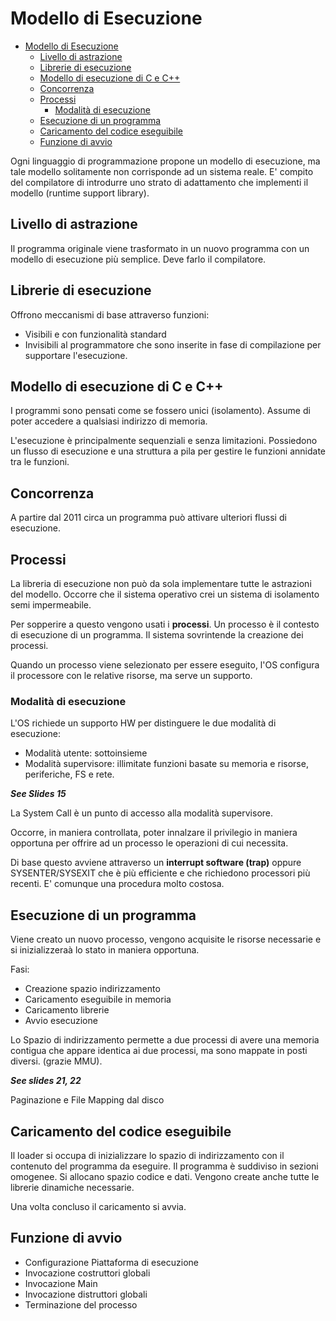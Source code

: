 # Modello di Esecuzione

- [Modello di Esecuzione](#Modello-di-Esecuzione)
  - [Livello di astrazione](#Livello-di-astrazione)
  - [Librerie di esecuzione](#Librerie-di-esecuzione)
  - [Modello di esecuzione di C e C++](#Modello-di-esecuzione-di-C-e-C)
  - [Concorrenza](#Concorrenza)
  - [Processi](#Processi)
    - [Modalità di esecuzione](#Modalit%C3%A0-di-esecuzione)
  - [Esecuzione di un programma](#Esecuzione-di-un-programma)
  - [Caricamento del codice eseguibile](#Caricamento-del-codice-eseguibile)
  - [Funzione di avvio](#Funzione-di-avvio)

Ogni linguaggio di programmazione propone un modello di esecuzione, ma tale modello solitamente non corrisponde ad un sistema reale.
E' compito del compilatore di introdurre uno strato di adattamento che implementi il modello (runtime support library).

## Livello di astrazione

Il programma originale viene trasformato in un nuovo programma con un modello di esecuzione più semplice. Deve farlo il compilatore.

## Librerie di esecuzione

Offrono meccanismi di base attraverso funzioni:

- Visibili e con funzionalità standard
- Invisibili al programmatore che sono inserite in fase di compilazione per supportare l'esecuzione.

## Modello di esecuzione di C e C++

I programmi sono pensati come se fossero unici (isolamento). Assume di poter accedere a qualsiasi indirizzo di memoria.

L'esecuzione è principalmente sequenziali e senza limitazioni.
Possiedono un flusso di esecuzione e una struttura a pila per gestire le funzioni annidate tra le funzioni.

## Concorrenza

A partire dal 2011 circa un programma può attivare ulteriori flussi di esecuzione.

## Processi

La libreria di esecuzione non può da sola implementare tutte le astrazioni del modello. Occorre che il sistema operativo crei un sistema di isolamento semi impermeabile.

Per sopperire a questo vengono usati i **processi**. Un processo è il contesto di esecuzione di un programma. Il sistema sovrintende la creazione dei processi.

Quando un processo viene selezionato per essere eseguito, l'OS configura il processore con le relative risorse, ma serve un supporto.

### Modalità di esecuzione

L'OS richiede un supporto HW per distinguere le due modalità di esecuzione:

- Modalità utente: sottoinsieme
- Modalità supervisore: illimitate funzioni basate su memoria e risorse, periferiche, FS e rete.

***See Slides 15***

La System Call è un punto di accesso alla modalità supervisore.

Occorre, in maniera controllata, poter innalzare il privilegio in maniera opportuna per offrire ad un processo le operazioni di cui necessita.

Di base questo avviene attraverso un **interrupt software (trap)** oppure SYSENTER/SYSEXIT che è più efficiente e che richiedono processori più recenti. E' comunque una procedura molto costosa.

## Esecuzione di un programma

Viene creato un nuovo processo, vengono acquisite le risorse necessarie e si inizializzeraà lo stato in maniera opportuna.

Fasi:

- Creazione spazio indirizzamento
- Caricamento eseguibile in memoria
- Caricamento librerie
- Avvio esecuzione

Lo Spazio di indirizzamento permette a due processi di avere una memoria contigua che appare identica ai due processi, ma sono mappate in posti diversi. (grazie MMU).

***See slides 21, 22***

Paginazione e File Mapping dal disco

## Caricamento del codice eseguibile

Il loader si occupa di inizializzare lo spazio di indirizzamento con il contenuto del programma da eseguire. Il programma è suddiviso in sezioni omogenee. Si allocano spazio codice e dati. Vengono create anche tutte le librerie dinamiche necessarie.

Una volta concluso il caricamento si avvia.

## Funzione di avvio

- Configurazione Piattaforma di esecuzione
- Invocazione costruttori globali
- Invocazione Main
- Invocazione distruttori globali
- Terminazione del processo
